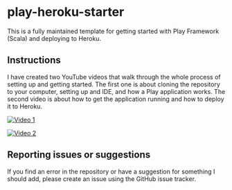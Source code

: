 # play-heroku-starter
This is a fully maintained template for getting started with Play Framework (Scala) and deploying to Heroku.

## Instructions
I have created two YouTube videos that walk through the whole process of setting up and getting started. The first one is about cloning the repository to your computer, setting up and IDE, and how a Play application works. The second video is about how to get the application running and how to deploy it to Heroku.

[![Video 1](https://img.youtube.com/vi/zyUM2q2ZBls/0.jpg)](https://www.youtube.com/watch?v=zyUM2q2ZBls)

[![Video 2](https://img.youtube.com/vi/d2whqmazLjs/0.jpg)](https://www.youtube.com/watch?v=d2whqmazLjs)

## Reporting issues or suggestions
If you find an error in the repository or have a suggestion for something I should add, please create an issue using the GitHub issue tracker.
